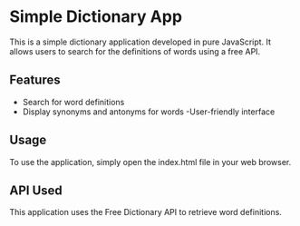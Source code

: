 
# Simple Dictionary App
This is a simple dictionary application developed in pure JavaScript. It allows users to search for the definitions of words using a free API.

## Features
- Search for word definitions
- Display synonyms and antonyms for words
-User-friendly interface
## Usage
To use the application, simply open the index.html file in your web browser.

## API Used
This application uses the Free Dictionary API to retrieve word definitions.

